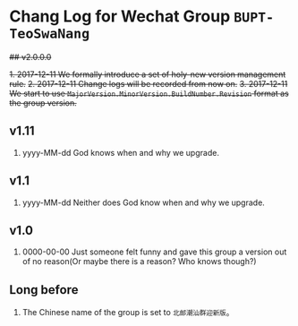 # Chang Log for Wechat Group ``BUPT-TeoSwaNang``

~~## v2.0.0.0~~

~~1. 2017-12-11 We formally introduce a set of holy-new version management rule.~~
~~2. 2017-12-11 Change logs will be recorded from now on.~~
~~3. 2017-12-11 We start to use ``MajorVersion.MinorVersion.BuildNumber.Revision`` format as the group version.~~

## v1.11

1. yyyy-MM-dd God knows when and why we upgrade.

## v1.1

1. yyyy-MM-dd Neither does God know when and why we upgrade.

## v1.0

1. 0000-00-00 Just someone felt funny and gave this group a version out of no reason(Or maybe there is a reason? Who knows though?)

## Long before

1. The Chinese name of the group is set to ``北邮潮汕群迎新版``。
